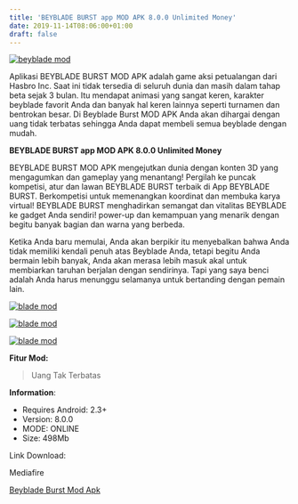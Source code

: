 ```yaml
---
title: 'BEYBLADE BURST app MOD APK 8.0.0 Unlimited Money'
date: 2019-11-14T08:06:00+01:00
draft: false
---
```


[![beyblade mod](https://1.bp.blogspot.com/-xNBtof1LFHk/Xcz7X8qERAI/AAAAAAAAA8Q/YD-OmRusmiMAC7jFpqxC0V2WusiGUKbNwCLcBGAsYHQ/s320/2_beyblade_burst-picsay.jpg "beyblade mod")](https://1.bp.blogspot.com/-xNBtof1LFHk/Xcz7X8qERAI/AAAAAAAAA8Q/YD-OmRusmiMAC7jFpqxC0V2WusiGUKbNwCLcBGAsYHQ/s1600/2_beyblade_burst-picsay.jpg)

  
Aplikasi BEYBLADE BURST MOD APK adalah game aksi petualangan dari Hasbro Inc. Saat ini tidak tersedia di seluruh dunia dan masih dalam tahap beta sejak 3 bulan. Itu mendapat animasi yang sangat keren, karakter beyblade favorit Anda dan banyak hal keren lainnya seperti turnamen dan bentrokan besar. Di Beyblade Burst MOD APK Anda akan dihargai dengan uang tidak terbatas sehingga Anda dapat membeli semua beyblade dengan mudah.  
  
**BEYBLADE BURST app MOD APK 8.0.0 Unlimited Money**  
  
BEYBLADE BURST MOD APK mengejutkan dunia dengan konten 3D yang mengagumkan dan gameplay yang menantang! Pergilah ke puncak kompetisi, atur dan lawan BEYBLADE BURST terbaik di App BEYBLADE BURST. Berkompetisi untuk memenangkan koordinat dan membuka karya virtual! BEYBLADE BURST menghadirkan semangat dan vitalitas BEYBLADE ke gadget Anda sendiri! power-up dan kemampuan yang menarik dengan begitu banyak bagian dan warna yang berbeda.  
  
Ketika Anda baru memulai, Anda akan berpikir itu menyebalkan bahwa Anda tidak memiliki kendali penuh atas Beyblade Anda, tetapi begitu Anda bermain lebih banyak, Anda akan merasa lebih masuk akal untuk membiarkan taruhan berjalan dengan sendirinya. Tapi yang saya benci adalah Anda harus menunggu selamanya untuk bertanding dengan pemain lain.  
  

[![blade mod](https://1.bp.blogspot.com/-8llJvOaK6ZM/Xcz8g0I7j_I/AAAAAAAAA8c/EaEQYZrBCV4PqhyFsNUQgF6_vOkBEYdZwCLcBGAsYHQ/s320/beyblade-burst-android-apk.jpg "blade mod")](https://1.bp.blogspot.com/-8llJvOaK6ZM/Xcz8g0I7j_I/AAAAAAAAA8c/EaEQYZrBCV4PqhyFsNUQgF6_vOkBEYdZwCLcBGAsYHQ/s1600/beyblade-burst-android-apk.jpg)

  

[![blade mod](https://1.bp.blogspot.com/-IPstkKN3gKw/Xcz8kbkYtGI/AAAAAAAAA8g/WgWyNHbiyksxh2ZEzUWKEo4oVTzbjhksgCLcBGAsYHQ/s320/beyblade-burst-hack-apk.jpg "blade mod")](https://1.bp.blogspot.com/-IPstkKN3gKw/Xcz8kbkYtGI/AAAAAAAAA8g/WgWyNHbiyksxh2ZEzUWKEo4oVTzbjhksgCLcBGAsYHQ/s1600/beyblade-burst-hack-apk.jpg)

  

[![blade mod](https://1.bp.blogspot.com/--h-y3T9Bj5A/Xcz8oNEHiWI/AAAAAAAAA8k/GtlauqKxQvsVSrkW3a3lcAlI0XobIDt2gCLcBGAsYHQ/s320/beyblade-3D-Android-game.jpg "blade mod")](https://1.bp.blogspot.com/--h-y3T9Bj5A/Xcz8oNEHiWI/AAAAAAAAA8k/GtlauqKxQvsVSrkW3a3lcAlI0XobIDt2gCLcBGAsYHQ/s1600/beyblade-3D-Android-game.jpg)

  
**Fitur Mod:**  

> Uang Tak Terbatas

**Information**:  
  

*   Requires Android: 2.3+
*   Version: 8.0.0
*   MODE: ONLINE
*   Size: 498Mb

Link Download:

  

Mediafire

[Beyblade Burst Mod Apk](https://soo.gd/roPH)